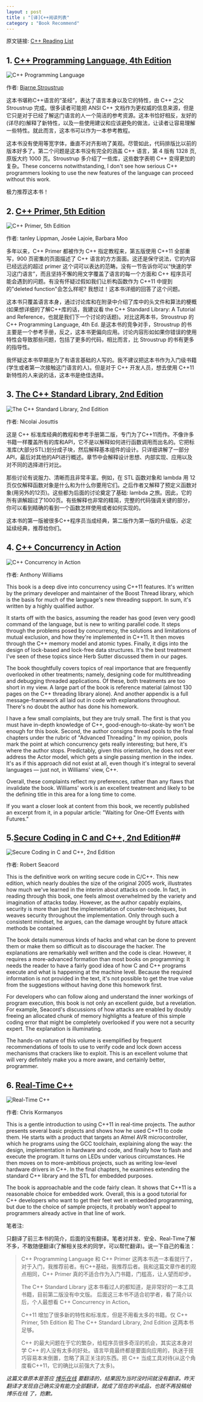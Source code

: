 ```yaml
---
layout : post
title : "[译]C++阅读列表"
category : "Book Recommend"
---
```


原文链接: [C++ Reading List](http://www.drdobbs.com/cpp/c-reading-list/240155654?pgno=1)


## 1. [C++ Programming Language, 4th Edition](http://www.amazon.com/dp/0321563840) ##

![C++ Programming Language](http://image.cpp1x.org/CPP_Programming_Languages_01_full.jpg)

作者: [Bjarne Stroustrup](http://www.stroustrup.com/)

这本书堪称C++语言的“圣经”，表达了语言本身以及它的特性，由 C++ 之父 Stroustrup 完成。很多读者可能把 ANSI C++ 文档作为更权威的信息来源，但是它只是对于已经了解这门语言的人一个简洁的参考资源。这本书恰好相反，友好的(详尽的)解释了新特性，以及一些使用建议和应该避免的做法，让读者让容易理解一些特性。就此而言，这本书可以作为一本参考教程。

这本书没有使用等宽字体，垂直不对齐影响了美观。尽管如此，代码排版比以前的版本好多了。第二个问题是这本书没有完全的涵盖 C++ 语言，第 4 版有 1328 页,原版大约 1000 页。Stroustrup 多介绍了一些库，这些数字表明 C++ 变得更加的复杂。These concerns notwithstanding, I don't see how serious C++ programmers looking to use the new features of the language can proceed without this work.

极力推荐这本书！

## 2. [C++ Primer, 5th Edition](http://www.amazon.com/Primer-5th-Edition-Stanley-Lippman/product-reviews/0321714113) ##

![C++ Primer, 5th Edition](http://image.cpp1x.org/CPP_Primer_02_full.jpg)

作者: tanley Lippman, Josée Lajoie, Barbara Moo

多年以来，C++ Primer 都被作为 C++ 指定教程来，第五版使用 C++11 全部重写，900 页密集的页面描述了 C++ 语言的方方面面。这还是保守说法，它的内容已经远远的超过 primer 这个词可以表达的范畴。没有一节告诉你可以“快速的学习这门语言”，而且坚持不懈的用文字覆盖了语言的每一个方面和 C++ 程序员可能会遇到的问题。有没有怀疑过假如我们让析构函数作为 C++11 中提到的"deleted function"会怎么样呢? 我想过！这本书详细的回答了这个问题。

这本书只覆盖语言本身，通过讨论库和在附录中介绍了库中的头文件和算法的梗概(如果想详细的了解C++库的话，我建议看 the C++ Standard Library: A Tutorial and Reference，也就是我们下一个讨论的话题)。对比这两本书，Stroustrup 的 C++ Programming Language, 4th Ed. 是这本书的竞争对手，Stroustrup 的书主要是一个参考手册，反之，这本书更偏向应用。讨论内容形如如果你错误的使用特性会导致那些问题，包括了更多的代码，相比而言，比 Stroustrup 的书有更多的指导性。

我怀疑这本书早期是为了有语言基础的人写的。我不建议把这本书作为入门级书籍(学生或者第一次接触这门语言的人)。但是对于 C++ 开发人员，想去使用 C++11 新特性的人来说的话，这本书是绝佳选择。

## 3. [The C++ Standard Library, 2nd Edition](http://www.amazon.com/dp/0321623215) ##

![The C++ Standard Library, 2nd Edition](http://image.cpp1x.org/CPP_StandardLibrary_03_full.jpg)

作者: Nicolai Josuttis

这是 C++ 标准库经典的教程和参考手册第二版，专门为了C++11而作。不像许多书籍一样覆盖所有的库和API，它不是以解释如何进行函数调用而出名的。它把标准库(大部分STL)划分成子块，然后解释基本组件的设计。只详细讲解了一部分API，最后对其他的API进行概述。章节中会解释设计思想、内部实现、应用以及对不同的选择进行对比。

那些讨论有说服力、清晰而且非常丰富。例如，在 STL 函数对象和 lambda 用 12 页仅仅解释函数对象是什么和为什么你要用它们。之后作者又解释了预定义函数对象(用另外的12页)。这些都为后面的讨论奠定了基础: lambda 之旅。因此，它的所有讲解超过了1000页。有些解释也非常的精简，完整的代码强调关键的部分，你可以看到精确的看到一个函数怎样使用或者如何实现的。

这本书的第一版被很多C++程序员当成经典，第二版作为第一版的升级版，必定延续经典，推荐给你们。


## 4. [C++ Concurrency in Action](http://www.amazon.com/dp/1933988770) ##

![C++ Concurrency in Action](http://image.cpp1x.org/CPP_ConcurrencyInAction_04_full.jpg)

作者: Anthony Williams

This book is a deep dive into concurrency using C++11 features. It's written by the primary developer and maintainer of the Boost Thread library, which is the basis for much of the language's new threading support. In sum, it's written by a highly qualified author.

It starts off with the basics, assuming the reader has good (even very good) command of the language, but is new to writing parallel code. It steps through the problems posed by concurrency, the solutions and limitations of mutual exclusion, and how they're implemented in C++11. It then moves through the C++ memory model and atomic types. Finally, it digs into the design of lock-based and lock-free data structures. It's the best treatment I've seen of these topics since Herb Sutter discussed them in our pages.

The book thoughtfully covers topics of real importance that are frequently overlooked in other treatments; namely, designing code for multithreading and debugging threaded applications. Of these, both treatments are too short in my view. A large part of the book is reference material (almost 130 pages on the C++ threading library alone). And another appendix is a full message-framework all laid out in code with explanations throughout. There's no doubt the author has done his homework.

 I have a few small complaints, but they are truly small. The first is that you must have in-depth knowledge of C++, good-enough-to-skate-by won't be enough for this book. Second, the author consigns thread pools to the final chapters under the rubric of "Advanced Threading." In my opinion, pools mark the point at which concurrency gets really interesting; but here, it's where the author stops. Predictably, given this orientation, he does not ever address the Actor model, which gets a single passing mention in the index. It's as if this approach did not exist at all, even though it's integral to several languages — just not, in Williams' view, C++.

Overall, these complaints reflect my preferences, rather than any flaws that invalidate the book. Williams' work is an excellent treatment and likely to be the defining title in this area for a long time to come.  

If you want a closer look at content from this book, we recently published an excerpt from it, in a popular article: "Waiting for One-Off Events with Futures."

## 5.[Secure Coding in C and C++, 2nd Edition](http://www.amazon.com/Secure-Coding-2nd-Software-Engineering/dp/0321822137)##

![Secure Coding in C and C++, 2nd Edition](http://image.cpp1x.org/Secure_Code_CPP_05_full.jpg)

作者:  Robert Seacord

This is the definitive work on writing secure code in C/C++. This new edition, which nearly doubles the size of the original 2005 work, illustrates how much we've learned in the interim about attacks on code. In fact, in reading through this book, one feels almost overwhelmed by the variety and imagination of attacks today. However, as the author capably explains, security is more than just the implementation of counter-techniques, but  weaves security throughout the implementation. Only through such a consistent mindset, he argues, can the damage wrought by future attack methods be contained.

The book details numerous kinds of hacks and what can be done to prevent them or make them so difficult as to discourage the hacker. The explanations are remarkably well written and the code is clear. However, it requires a more-advanced formation than most books on programming: It needs the reader to have a fairly good idea of how C and C++ programs execute and what is happening at the machine level. Because the required information is not provided in the text, it's not possible to get the true value from the suggestions without having done this homework first.


For developers who can follow along and understand the inner workings of program execution, this book is not only an excellent guide, but a revelation. For example, Seacord's discussions of how attacks are enabled by doubly freeing an allocated chunk of memory highlights a feature of this simple coding error that might be completely overlooked if you were not a security expert. The explanation is illuminating.

The hands-on nature of this volume is exemplified by frequent recommendations of tools to use to verify code and lock down access mechanisms that crackers like to exploit. This is an excellent volume that will very definitely make you a more aware, and certainly better, programmer.

## 6. [Real-Time C++](http://www.amazon.com/dp/3642346871) ##

![Real-Time C++](http://image.cpp1x.org/Real_Time_CPP_06_full.jpg)

作者: Chris Kormanyos

This is a gentle introduction to using C++11 in real-time projects. The author presents several basic projects and shows how he used C++11 to code them. He starts with a product that targets an Atmel AVR microcontroller, which he programs using the GCC toolchain, explaining along the way: the design, implementation in hardware and code, and finally how to flash and execute the program. It turns on LEDs under various circumstances. He then moves on to more-ambitious projects, such as writing low-level hardware drivers in C++. In the final chapters, he examines extending the standard C++ library and the STL for embedded purposes.

The book is approachable and the code fairly clean. It shows that C++11 is a reasonable choice for embedded work. Overall, this is a good tutorial for C++ developers who want to get their feet wet in embedded programming, but due to the choice of sample projects, it probably won't appeal to programmers already active in that line of work.

笔者注:

只翻译了前三本书的简介，后面的没有翻译。笔者对并发、安全、Real-Time了解不多，不敢随便翻译(了解相关技术的同学，可以帮忙翻译)。说一下自己的看法：

> C++ Programming Language 和 C++ Primer 这两本书选一本看就行了，对于入门，我推荐前者。有C++基础，我推荐后者。我和这篇文章作者的观点相同，C++ Primer 真的不适合作为入门书籍，门槛高，让人望而却步。
> 
> The C++ Standard Library 这本书看过人的都知道，是非常好的一本工具书籍，目前第二版没有中文版。
> 后面这三本书不适合初学者，看了简介以后，个人最想看 C++ Concurrency in Action。
> 
> C++11 增加了很多新的特性和标准库，但是不用看太多的书籍。仅 C++ Primer, 5th Edition 和 The C++ Standard Library, 2nd Edition 这两本书足够。
> 
> C++ 的最大问题在于它的繁杂，给程序员很多奇淫的机会，其实这本身对学 C++ 的人没有太多的好处。语言毕竟最终都是要面向应用的，执迷于技巧容易本末倒置，忽略了真正关注的东西。把 C++ 当成工具对待(从这个角度看C++11，它的确比以前强大了太多)。

_这篇文章原本是答应 [博乐在线](http://blog.jobbole.com/) 要翻译的，结果因为当时没时间就没有翻译。昨天翻译才发现自己确实没有能力全部翻译，就成了现在的半成品，也就不再投稿给 博乐在线 了，抱歉。_